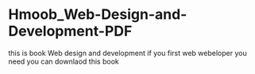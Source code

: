 # Hmoob_Web-Design-and-Development-PDF
this is book Web design and development
if you first web webeloper you need you can downlaod this book
